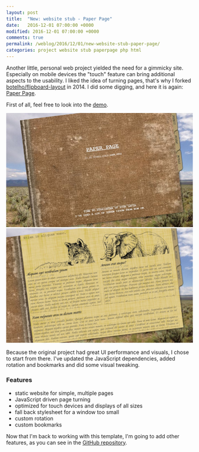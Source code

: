 ```yaml
---
layout: post
title:  "New: website stub - Paper Page"
date:   2016-12-01 07:00:00 +0000
modified: 2016-12-01 07:00:00 +0000 
comments: true
permalink: /weblog/2016/12/01/new-website-stub-paper-page/
categories: project website stub paperpage php html
---
```


Another little, personal web project yielded the need for a gimmicky site. Especially on mobile devices the "touch" feature can bring additional aspects to the usability. I liked the idea of turning pages, that's why I forked [botelho/flipboard-layout](https://github.com/botelho/flipboard-layout) in 2014. I did some digging, and here it is again: [Paper Page][paper].

<!--more-->

First of all, feel free to look into the [demo][demo].

![demo-image0][paperpage0] 
![demo-image1][paperpage1]

Because the original project had great UI performance and visuals, I chose to start from there. I've updated the JavaScript dependencies, added rotation and bookmarks and did some visual tweaking.

### Features

 - static website for simple, multiple pages
 - JavaScript driven page turning
 - optimized for touch devices and displays of all sizes
 - fall back stylesheet for a window too small
 - custom rotation
 - custom bookmarks

Now that I'm back to working with this template, I'm going to add other features, as you can see in the [GitHub repository][paper].




[paper]: https://github.com/newtork/website-stub/tree/master/paperpage
[stub]: https://github.com/newtork/website-stub
[demo]: http://newtork.de/paperpage/
[paperpage0]: /content-images/paperpage0.jpg
[paperpage1]: /content-images/paperpage1.jpg